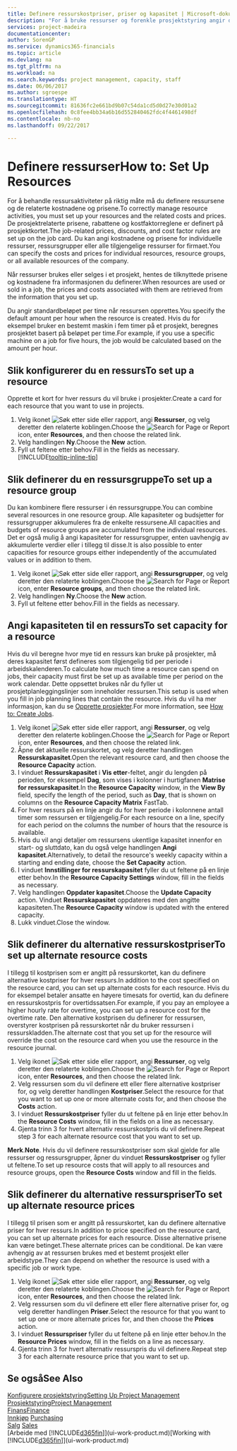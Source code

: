 ```yaml
---
title: Definere ressurskostpriser, priser og kapasitet | Microsoft-dokumentasjon
description: "For å bruke ressurser og forenkle prosjektstyring angir du kostnadene og prisene for individuelle ressurser eller ressursgrupper, og angir ressurskapasiteten."
services: project-madeira
documentationcenter: 
author: SorenGP
ms.service: dynamics365-financials
ms.topic: article
ms.devlang: na
ms.tgt_pltfrm: na
ms.workload: na
ms.search.keywords: project management, capacity, staff
ms.date: 06/06/2017
ms.author: sgroespe
ms.translationtype: HT
ms.sourcegitcommit: 81636fc2e661bd9b07c54da1cd5d0d27e30d01a2
ms.openlocfilehash: 0c8fee4bb34a6b16d552840462fdc4f4461498df
ms.contentlocale: nb-no
ms.lasthandoff: 09/22/2017

---
```

# <a name="how-to-set-up-resources"></a><span data-ttu-id="24f8b-103">Definere ressurser</span><span class="sxs-lookup"><span data-stu-id="24f8b-103">How to: Set Up Resources</span></span>
<span data-ttu-id="24f8b-104">For å behandle ressursaktiviteter på riktig måte må du definere ressursene og de relaterte kostnadene og prisene.</span><span class="sxs-lookup"><span data-stu-id="24f8b-104">To correctly manage resource activities, you must set up your resources and the related costs and prices.</span></span> <span data-ttu-id="24f8b-105">De prosjektrelaterte prisene, rabattene og kostfaktorreglene er definert på prosjektkortet.</span><span class="sxs-lookup"><span data-stu-id="24f8b-105">The job-related prices, discounts, and cost factor rules are set up on the job card.</span></span> <span data-ttu-id="24f8b-106">Du kan angi kostnadene og prisene for individuelle ressurser, ressursgrupper eller alle tilgjengelige ressurser for firmaet.</span><span class="sxs-lookup"><span data-stu-id="24f8b-106">You can specify the costs and prices for individual resources, resource groups, or all available resources of the company.</span></span>

<span data-ttu-id="24f8b-107">Når ressurser brukes eller selges i et prosjekt, hentes de tilknyttede prisene og kostnadene fra informasjonen du definerer.</span><span class="sxs-lookup"><span data-stu-id="24f8b-107">When resources are used or sold in a job, the prices and costs associated with them are retrieved from the information that you set up.</span></span>

<span data-ttu-id="24f8b-108">Du angir standardbeløpet per time når ressursen opprettes.</span><span class="sxs-lookup"><span data-stu-id="24f8b-108">You specify the default amount per hour when the resource is created.</span></span> <span data-ttu-id="24f8b-109">Hvis du for eksempel bruker en bestemt maskin i fem timer på et prosjekt, beregnes prosjektet basert på beløpet per time.</span><span class="sxs-lookup"><span data-stu-id="24f8b-109">For example, if you use a specific machine on a job for five hours, the job would be calculated based on the amount per hour.</span></span>

## <a name="to-set-up-a-resource"></a><span data-ttu-id="24f8b-110">Slik konfigurerer du en ressurs</span><span class="sxs-lookup"><span data-stu-id="24f8b-110">To set up a resource</span></span>
<span data-ttu-id="24f8b-111">Opprette et kort for hver ressurs du vil bruke i prosjekter.</span><span class="sxs-lookup"><span data-stu-id="24f8b-111">Create a card for each resource that you want to use in projects.</span></span>

1. <span data-ttu-id="24f8b-112">Velg ikonet ![Søk etter side eller rapport](media/ui-search/search_small.png "Ikonet Søk etter side eller rapport"), angi **Ressurser**, og velg deretter den relaterte koblingen.</span><span class="sxs-lookup"><span data-stu-id="24f8b-112">Choose the ![Search for Page or Report](media/ui-search/search_small.png "Search for Page or Report icon") icon, enter **Resources**, and then choose the related link.</span></span>
2. <span data-ttu-id="24f8b-113">Velg handlingen **Ny**.</span><span class="sxs-lookup"><span data-stu-id="24f8b-113">Choose the **New** action.</span></span>
3. <span data-ttu-id="24f8b-114">Fyll ut feltene etter behov.</span><span class="sxs-lookup"><span data-stu-id="24f8b-114">Fill in the fields as necessary.</span></span> [!INCLUDE[tooltip-inline-tip](includes/tooltip-inline-tip_md.md)]  

## <a name="to-set-up-a-resource-group"></a><span data-ttu-id="24f8b-115">Slik definerer du en ressursgruppe</span><span class="sxs-lookup"><span data-stu-id="24f8b-115">To set up a resource group</span></span>
<span data-ttu-id="24f8b-116">Du kan kombinere flere ressurser i én ressursgruppe.</span><span class="sxs-lookup"><span data-stu-id="24f8b-116">You can combine several resources in one resource group.</span></span> <span data-ttu-id="24f8b-117">Alle kapasiteter og budsjetter for ressursgrupper akkumuleres fra de enkelte ressursene.</span><span class="sxs-lookup"><span data-stu-id="24f8b-117">All capacities and budgets of resource groups are accumulated from the individual resources.</span></span> <span data-ttu-id="24f8b-118">Det er også mulig å angi kapasiteter for ressursgrupper, enten uavhengig av akkumulerte verdier eller i tillegg til disse.</span><span class="sxs-lookup"><span data-stu-id="24f8b-118">It is also possible to enter capacities for resource groups either independently of the accumulated values or in addition to them.</span></span>

1. <span data-ttu-id="24f8b-119">Velg ikonet ![Søk etter side eller rapport](media/ui-search/search_small.png "Ikonet Søk etter side eller rapport"), angi **Ressursgrupper**, og velg deretter den relaterte koblingen.</span><span class="sxs-lookup"><span data-stu-id="24f8b-119">Choose the ![Search for Page or Report](media/ui-search/search_small.png "Search for Page or Report icon") icon, enter **Resource groups**, and then choose the related link.</span></span>
2. <span data-ttu-id="24f8b-120">Velg handlingen **Ny**.</span><span class="sxs-lookup"><span data-stu-id="24f8b-120">Choose the **New** action.</span></span>
3. <span data-ttu-id="24f8b-121">Fyll ut feltene etter behov.</span><span class="sxs-lookup"><span data-stu-id="24f8b-121">Fill in the fields as necessary.</span></span>

## <a name="to-set-capacity-for-a-resource"></a><span data-ttu-id="24f8b-122">Angi kapasiteten til en ressurs</span><span class="sxs-lookup"><span data-stu-id="24f8b-122">To set capacity for a resource</span></span>
<span data-ttu-id="24f8b-123">Hvis du vil beregne hvor mye tid en ressurs kan bruke på prosjekter, må deres kapasitet først defineres som tilgjengelig tid per periode i arbeidskalenderen.</span><span class="sxs-lookup"><span data-stu-id="24f8b-123">To calculate how much time a resource can spend on jobs, their capacity must first be set up as available time per period on the work calendar.</span></span> <span data-ttu-id="24f8b-124">Dette oppsettet brukes når du fyller ut prosjetplanleggingslinjer som inneholder ressursen.</span><span class="sxs-lookup"><span data-stu-id="24f8b-124">This setup is used when you fill in job planning lines that contain the resource.</span></span> <span data-ttu-id="24f8b-125">Hvis du vil ha mer informasjon, kan du se [Opprette prosjekter](projects-how-create-jobs.md).</span><span class="sxs-lookup"><span data-stu-id="24f8b-125">For more information, see [How to: Create Jobs](projects-how-create-jobs.md).</span></span>

1. <span data-ttu-id="24f8b-126">Velg ikonet ![Søk etter side eller rapport](media/ui-search/search_small.png "Ikonet Søk etter side eller rapport"), angi **Ressurser**, og velg deretter den relaterte koblingen.</span><span class="sxs-lookup"><span data-stu-id="24f8b-126">Choose the ![Search for Page or Report](media/ui-search/search_small.png "Search for Page or Report icon") icon, enter **Resources**, and then choose the related link.</span></span>
2. <span data-ttu-id="24f8b-127">Åpne det aktuelle ressurskortet, og velg deretter handlingen **Ressurskapasitet**.</span><span class="sxs-lookup"><span data-stu-id="24f8b-127">Open the relevant resource card, and then choose the **Resource Capacity** action.</span></span>
3. <span data-ttu-id="24f8b-128">I vinduet **Ressurskapasitet** i **Vis etter**-feltet, angir du lengden på perioden, for eksempel **Dag**, som vises i kolonner i hurtigfanen **Matrise for ressurskapasitet**.</span><span class="sxs-lookup"><span data-stu-id="24f8b-128">In the **Resource Capacity** window, in the **View By** field, specify the length of the period, such as **Day**, that is shown on columns on the **Resource Capacity Matrix** FastTab.</span></span>
4. <span data-ttu-id="24f8b-129">For hver ressurs på en linje angir du for hver periode i kolonnene antall timer som ressursen er tilgjengelig.</span><span class="sxs-lookup"><span data-stu-id="24f8b-129">For each resource on a line, specify for each period on the columns the number of hours that the resource is available.</span></span>
5. <span data-ttu-id="24f8b-130">Hvis du vil angi detaljer om ressursens ukentlige kapasitet innenfor en start- og sluttdato, kan du også velge handlingen **Angi kapasitet**.</span><span class="sxs-lookup"><span data-stu-id="24f8b-130">Alternatively, to detail the resource's weekly capacity within a starting and ending date, choose the **Set Capacity** action.</span></span>
6. <span data-ttu-id="24f8b-131">I vinduet **Innstillinger for ressurskapasitet** fyller du ut feltene på en linje etter behov.</span><span class="sxs-lookup"><span data-stu-id="24f8b-131">In the **Resource Capacity Settings** window, fill in the fields as necessary.</span></span>
7. <span data-ttu-id="24f8b-132">Velg handlingen **Oppdater kapasitet**.</span><span class="sxs-lookup"><span data-stu-id="24f8b-132">Choose the **Update Capacity** action.</span></span> <span data-ttu-id="24f8b-133">Vinduet **Ressurskapasitet** oppdateres med den angitte kapasiteten.</span><span class="sxs-lookup"><span data-stu-id="24f8b-133">The **Resource Capacity** window is updated with the entered capacity.</span></span>
8. <span data-ttu-id="24f8b-134">Lukk vinduet.</span><span class="sxs-lookup"><span data-stu-id="24f8b-134">Close the window.</span></span>

## <a name="to-set-up-alternate-resource-costs"></a><span data-ttu-id="24f8b-135">Slik definerer du alternative ressurskostpriser</span><span class="sxs-lookup"><span data-stu-id="24f8b-135">To set up alternate resource costs</span></span>
<span data-ttu-id="24f8b-136">I tillegg til kostprisen som er angitt på ressurskortet, kan du definere alternative kostpriser for hver ressurs.</span><span class="sxs-lookup"><span data-stu-id="24f8b-136">In addition to the cost specified on the resource card, you can set up alternate costs for each resource.</span></span> <span data-ttu-id="24f8b-137">Hvis du for eksempel betaler ansatte en høyere timesats for overtid, kan du definere en ressurskostpris for overtidssatsen.</span><span class="sxs-lookup"><span data-stu-id="24f8b-137">For example, if you pay an employee a higher hourly rate for overtime, you can set up a resource cost for the overtime rate.</span></span> <span data-ttu-id="24f8b-138">Den alternative kostprisen du definerer for ressursen, overstyrer kostprisen på ressurskortet når du bruker ressursen i ressurskladden.</span><span class="sxs-lookup"><span data-stu-id="24f8b-138">The alternate cost that you set up for the resource will override the cost on the resource card when you use the resource in the resource journal.</span></span>

1. <span data-ttu-id="24f8b-139">Velg ikonet ![Søk etter side eller rapport](media/ui-search/search_small.png "Ikonet Søk etter side eller rapport"), angi **Ressurser**, og velg deretter den relaterte koblingen.</span><span class="sxs-lookup"><span data-stu-id="24f8b-139">Choose the ![Search for Page or Report](media/ui-search/search_small.png "Search for Page or Report icon") icon, enter **Resources**, and then choose the related link.</span></span>  
2. <span data-ttu-id="24f8b-140">Velg ressursen som du vil definere ett eller flere alternative kostpriser for, og velg deretter handlingen **Kostpriser**.</span><span class="sxs-lookup"><span data-stu-id="24f8b-140">Select the resource for that you want to set up one or more alternate costs for, and then choose the **Costs** action.</span></span>  
3. <span data-ttu-id="24f8b-141">I vinduet **Ressurskostpriser** fyller du ut feltene på en linje etter behov.</span><span class="sxs-lookup"><span data-stu-id="24f8b-141">In the **Resource Costs** window, fill in the fields on a line as necessary.</span></span>  
4. <span data-ttu-id="24f8b-142">Gjenta trinn 3 for hvert alternativ ressurskostpris du vil definere.</span><span class="sxs-lookup"><span data-stu-id="24f8b-142">Repeat step 3 for each alternate resource cost that you want to set up.</span></span>

<span data-ttu-id="24f8b-143">**Merk**.</span><span class="sxs-lookup"><span data-stu-id="24f8b-143">**Note**.</span></span> <span data-ttu-id="24f8b-144">Hvis du vil definere ressurskostpriser som skal gjelde for alle ressurser og ressursgrupper, åpner du vinduet **Ressurskostpriser** og fyller ut feltene.</span><span class="sxs-lookup"><span data-stu-id="24f8b-144">To set up resource costs that will apply to all resources and resource groups, open the **Resource Costs** window and fill in the fields.</span></span>

## <a name="to-set-up-alternate-resource-prices"></a><span data-ttu-id="24f8b-145">Slik definerer du alternative ressurspriser</span><span class="sxs-lookup"><span data-stu-id="24f8b-145">To set up alternate resource prices</span></span>
<span data-ttu-id="24f8b-146">I tillegg til prisen som er angitt på ressurskortet, kan du definere alternative priser for hver ressurs.</span><span class="sxs-lookup"><span data-stu-id="24f8b-146">In addition to price specified on the resource card, you can set up alternate prices for each resource.</span></span> <span data-ttu-id="24f8b-147">Disse alternative prisene kan være betinget.</span><span class="sxs-lookup"><span data-stu-id="24f8b-147">These alternate prices can be conditional.</span></span> <span data-ttu-id="24f8b-148">De kan være avhengig av at ressursen brukes med et bestemt prosjekt eller arbeidstype.</span><span class="sxs-lookup"><span data-stu-id="24f8b-148">They can depend on whether the resource is used with a specific job or work type.</span></span>

1. <span data-ttu-id="24f8b-149">Velg ikonet ![Søk etter side eller rapport](media/ui-search/search_small.png "Ikonet Søk etter side eller rapport"), angi **Ressurser**, og velg deretter den relaterte koblingen.</span><span class="sxs-lookup"><span data-stu-id="24f8b-149">Choose the ![Search for Page or Report](media/ui-search/search_small.png "Search for Page or Report icon") icon, enter **Resources**, and then choose the related link.</span></span>
2. <span data-ttu-id="24f8b-150">Velg ressursen som du vil definere ett eller flere alternative priser for, og velg deretter handlingen **Priser**.</span><span class="sxs-lookup"><span data-stu-id="24f8b-150">Select the resource for that you want to set up one or more alternate prices for, and then choose the **Prices** action.</span></span>
3. <span data-ttu-id="24f8b-151">I vinduet **Ressurspriser** fyller du ut feltene på en linje etter behov.</span><span class="sxs-lookup"><span data-stu-id="24f8b-151">In the **Resource Prices** window, fill in the fields on a line as necessary.</span></span>
4. <span data-ttu-id="24f8b-152">Gjenta trinn 3 for hvert alternativ ressurspris du vil definere.</span><span class="sxs-lookup"><span data-stu-id="24f8b-152">Repeat step 3 for each alternate resource price that you want to set up.</span></span>

## <a name="see-also"></a><span data-ttu-id="24f8b-153">Se også</span><span class="sxs-lookup"><span data-stu-id="24f8b-153">See Also</span></span>
[<span data-ttu-id="24f8b-154">Konfigurere prosjektstyring</span><span class="sxs-lookup"><span data-stu-id="24f8b-154">Setting Up Project Management</span></span>](projects-setup-projects.md)  
[<span data-ttu-id="24f8b-155">Prosjektstyring</span><span class="sxs-lookup"><span data-stu-id="24f8b-155">Project Management</span></span>](projects-manage-projects.md)  
[<span data-ttu-id="24f8b-156">Finans</span><span class="sxs-lookup"><span data-stu-id="24f8b-156">Finance</span></span>](finance.md)  
<span data-ttu-id="24f8b-157">[Innkjøp](purchasing-manage-purchasing.md)       </span><span class="sxs-lookup"><span data-stu-id="24f8b-157">[Purchasing](purchasing-manage-purchasing.md)       </span></span>  
<span data-ttu-id="24f8b-158">[Salg](sales-manage-sales.md)    </span><span class="sxs-lookup"><span data-stu-id="24f8b-158">[Sales](sales-manage-sales.md)    </span></span>  
<span data-ttu-id="24f8b-159">[Arbeide med [!INCLUDE[d365fin](includes/d365fin_md.md)]](ui-work-product.md)</span><span class="sxs-lookup"><span data-stu-id="24f8b-159">[Working with [!INCLUDE[d365fin](includes/d365fin_md.md)]](ui-work-product.md)</span></span>  

